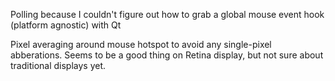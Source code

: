 Polling because I couldn't figure out how to grab a global mouse event hook (platform agnostic) with Qt

Pixel averaging around mouse hotspot to avoid any single-pixel abberations.  Seems to be a good thing on Retina display,
but not sure about traditional displays yet.

